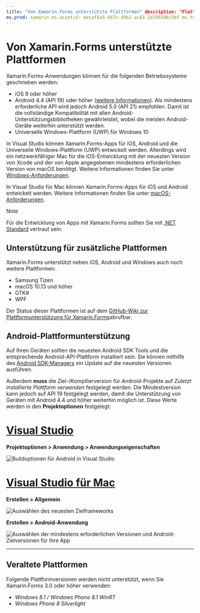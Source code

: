 ```yaml
---
title: "Von Xamarin.Forms unterstützte Plattformen" description: "Plattform- und Entwicklungssystemanforderungen für Xamarin.Forms"
ms.prod: xamarin ms.assetid: eecaf6a5-567c-49b2-ac83-2a195596c5bf ms.technology: xamarin-forms author: davidbritch ms.author: dabritch ms.date: 01/22/2020 no-loc: [Xamarin.Forms, Xamarin.Essentials]
---
```


# <a name="xamarinforms-supported-platforms"></a>Von Xamarin.Forms unterstützte Plattformen

Xamarin.Forms-Anwendungen können für die folgenden Betriebssysteme geschrieben werden:

- iOS 9 oder höher
- Android 4.4 (API 19) oder höher ([weitere Informationen](#android-platform-support)). Als mindestens erforderliche API wird jedoch Android 5.0 (API 21) empfohlen. Damit ist die vollständige Kompatibilität mit allen Android-Unterstützungsbibliotheken gewährleistet, wobei die meisten Android-Geräte weiterhin unterstützt werden.
- Universelle Windows-Plattform (UWP) für Windows 10

In Visual Studio können Xamarin.Forms-Apps für iOS, Android und die Universelle Windows-Plattform (UWP) entwickelt werden. Allerdings wird ein netzwerkfähiger Mac für die iOS-Entwicklung mit der neuesten Version von Xcode und der von Apple angegebenen mindestens erforderlichen Version von macOS benötigt. Weitere Informationen finden Sie unter [Windows-Anforderungen](~/cross-platform/get-started/requirements.md#windows-requirements).

In Visual Studio für Mac können Xamarin.Forms-Apps für iOS und Android entwickelt werden. Weitere Informationen finden Sie unter [macOS-Anforderungen](~/cross-platform/get-started/requirements.md#macos-requirements).

> [!NOTE]
> Für die Entwicklung von Apps mit Xamarin.Forms sollten Sie mit [.NET Standard](~/cross-platform/app-fundamentals/net-standard.md) vertraut sein.

## <a name="additional-platform-support"></a>Unterstützung für zusätzliche Plattformen

Xamarin.Forms unterstützt neben iOS, Android und Windows auch noch weitere Plattformen:

- Samsung Tizen
- macOS 10.13 und höher
- GTK#
- WPF

Der Status dieser Plattformen ist auf dem [GitHub-Wiki zur Plattformunterstützung für Xamarin.Forms](https://github.com/xamarin/Xamarin.Forms/wiki/Platform-Support)abrufbar.

## <a name="android-platform-support"></a>Android-Plattformunterstützung

Auf Ihren Geräten sollten die neuesten Android SDK Tools und die entsprechende Android-API-Plattform installiert sein. Sie können mithilfe des [Android SDK-Managers](~/android/get-started/installation/android-sdk.md) ein Update auf die neuesten Versionen ausführen.

Außerdem **muss** die Ziel-/Kompilierversion für Android-Projekte auf *Zuletzt installierte Plattform verwenden* festgelegt werden. Die Mindestversion kann jedoch auf API 19 festgelegt werden, damit die Unterstützung von Geräten mit Android 4.4 und höher weiterhin möglich ist. Diese Werte werden in den **Projektoptionen** festgelegt:

# <a name="visual-studio"></a>[Visual Studio](#tab/windows)

**Projektoptionen > Anwendung > Anwendungseigenschaften**

![Buildoptionen für Android in Visual Studio](requirements-images/options-android-vs-sml.png)

# <a name="visual-studio-for-mac"></a>[Visual Studio für Mac](#tab/macos)

**Erstellen > Allgemein**

![Auswählen des neuesten Zielframeworks](requirements-images/options-general-sml.png)

**Erstellen > Android-Anwendung**

![Auswählen der mindestens erforderlichen Versionen und Android-Zielversionen für Ihre App](requirements-images/options-android-sml.png)

-----

## <a name="deprecated-platforms"></a>Veraltete Plattformen

Folgende Plattformversionen werden nicht unterstützt, wenn Sie Xamarin.Forms 3.0 oder höher verwenden:

- *Windows 8.1 / Windows Phone 8.1 WinRT*
- *Windows Phone 8 Silverlight*

